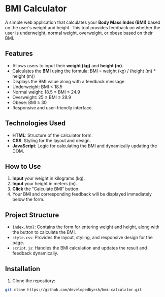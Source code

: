# BMI Calculator

A simple web application that calculates your **Body Mass Index (BMI)** based on the user's weight and height. This tool provides feedback on whether the user is underweight, normal weight, overweight, or obese based on their BMI.

## Features

- Allows users to input their **weight (kg)** and **height (m)**.
- Calculates the **BMI** using the formula: BMI = weight (kg) / (height (m) \* height (m))
- Displays the BMI value along with a feedback message:
- Underweight: BMI < 18.5
- Normal weight: 18.5 ≤ BMI ≤ 24.9
- Overweight: 25 ≤ BMI ≤ 29.9
- Obese: BMI ≥ 30
- Responsive and user-friendly interface.

## Technologies Used

- **HTML**: Structure of the calculator form.
- **CSS**: Styling for the layout and design.
- **JavaScript**: Logic for calculating the BMI and dynamically updating the DOM.

## How to Use

1. **Input** your weight in kilograms (kg).
2. **Input** your height in meters (m).
3. **Click** the "Calculate BMI" button.
4. Your BMI and corresponding feedback will be displayed immediately below the form.

## Project Structure

- `index.html`: Contains the form for entering weight and height, along with the button to calculate the BMI.
- `style.css`: Provides the layout, styling, and responsive design for the page.
- `script.js`: Handles the BMI calculation and updates the result and feedback dynamically.

## Installation

1. Clone the repository:

```bash
git clone https://github.com/developedbyesh/bmi-calculator.git
```
